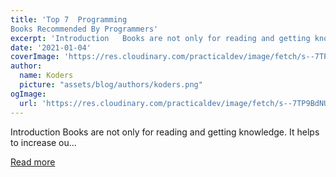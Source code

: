 ```yaml
---
title: 'Top 7  Programming 
Books Recommended By Programmers'
excerpt: 'Introduction   Books are not only for reading and getting knowledge. It helps to increase ou...'
date: '2021-01-04'
coverImage: 'https://res.cloudinary.com/practicaldev/image/fetch/s--7TP9BdNU--/c_imagga_scale,f_auto,fl_progressive,h_420,q_auto,w_1000/https://dev-to-uploads.s3.amazonaws.com/i/wtd3ryr2d63vlrtw42h3.png'
author:
  name: Koders
  picture: "assets/blog/authors/koders.png"
ogImage:
  url: 'https://res.cloudinary.com/practicaldev/image/fetch/s--7TP9BdNU--/c_imagga_scale,f_auto,fl_progressive,h_420,q_auto,w_1000/https://dev-to-uploads.s3.amazonaws.com/i/wtd3ryr2d63vlrtw42h3.png'
---
```


Introduction   Books are not only for reading and getting knowledge. It helps to increase ou...

[Read more](https://dev.to/surajsrv11/top-7-programming-books-recommended-by-programmers-2317)
